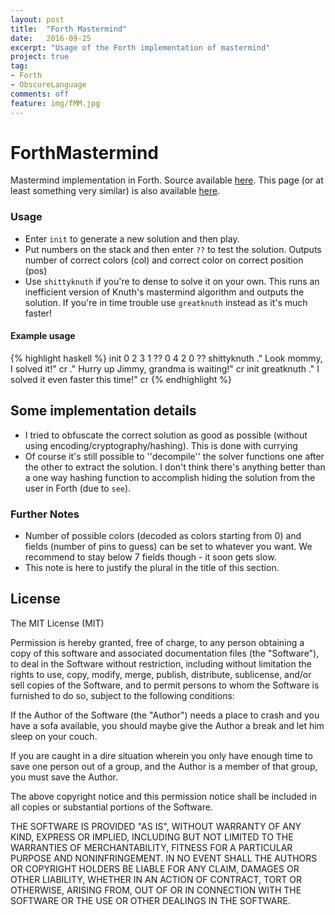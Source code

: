 ```yaml
---
layout: post
title:  "Forth Mastermind"
date:   2016-09-25
excerpt: "Usage of the Forth implementation of mastermind"
project: true
tag:
- Forth 
- ObscureLanguage
comments: off
feature: img/fMM.jpg
---
```


# ForthMastermind
Mastermind implementation in Forth. Source available [here](https://github.com/oerpli/ForthMastermind). This page (or at least something very similar) is also available [here](http://oerpli.github.io/ForthMastermind/).

### Usage
* Enter `init` to generate a new solution and then play.
* Put numbers on the stack and then enter `??` to test the solution. Outputs number of correct colors (col) and correct color on correct position (pos) 
* Use `shittyknuth` if you're to dense to solve it on your own. This runs an inefficient version of Knuth's mastermind algorithm and outputs the solution. If you're in time trouble use `greatknuth` instead as it's much faster!
 
#### Example usage
{% highlight haskell %}
init
0 2 3 1 ??
0 4 2 0 ??
shittyknuth 
." Look mommy, I solved it!" cr
." Hurry up Jimmy, grandma is waiting!" cr 
init
greatknuth
." I solved it even faster this time!" cr
{% endhighlight %}

## Some implementation details
* I tried to obfuscate the correct solution as good as possible (without using encoding/cryptography/hashing). This is done with currying
* Of course it's still possible to ''decompile'' the solver functions one after the other to extract the solution. I don't think there's anything better than a one way hashing function to accomplish hiding the solution from the user in Forth (due to `see`).

### Further Notes
* Number of possible colors (decoded as colors starting from 0) and fields (number of pins to guess) can be set to whatever you want. We recommend to stay below 7 fields though - it soon gets slow. 
* This note is here to justify the plural in the title of this section.

## License 
The MIT License (MIT)

Permission is hereby granted, free of charge, to any person obtaining a copy
of this software and associated documentation files (the "Software"), to deal
in the Software without restriction, including without limitation the rights
to use, copy, modify, merge, publish, distribute, sublicense, and/or sell
copies of the Software, and to permit persons to whom the Software is
furnished to do so, subject to the following conditions:

If the Author of the Software (the "Author") needs a place to crash and you have a sofa available, you should maybe give the Author a break and let him sleep on your couch.

If you are caught in a dire situation wherein you only have enough time to save one person out of a group, and the Author is a member of that group, you must save the Author.

The above copyright notice and this permission notice shall be included in all
copies or substantial portions of the Software.


THE SOFTWARE IS PROVIDED "AS IS", WITHOUT WARRANTY OF ANY KIND, EXPRESS OR
IMPLIED, INCLUDING BUT NOT LIMITED TO THE WARRANTIES OF MERCHANTABILITY,
FITNESS FOR A PARTICULAR PURPOSE AND NONINFRINGEMENT. IN NO EVENT SHALL THE
AUTHORS OR COPYRIGHT HOLDERS BE LIABLE FOR ANY CLAIM, DAMAGES OR OTHER
LIABILITY, WHETHER IN AN ACTION OF CONTRACT, TORT OR OTHERWISE, ARISING FROM,
OUT OF OR IN CONNECTION WITH THE SOFTWARE OR THE USE OR OTHER DEALINGS IN THE
SOFTWARE.
